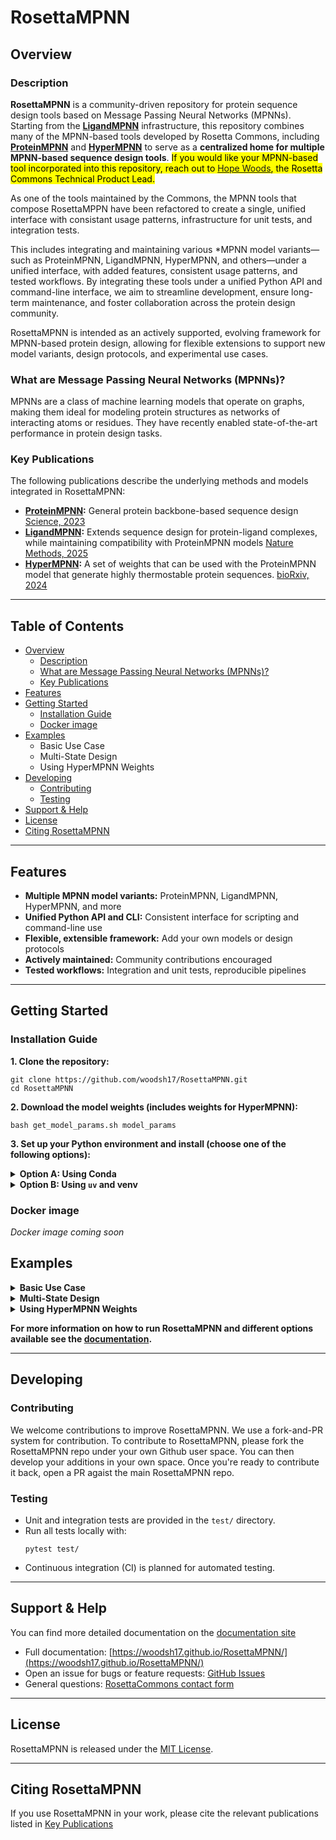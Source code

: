 # RosettaMPNN

## Overview

### Description
**RosettaMPNN** is a community-driven repository for protein sequence design tools based on Message Passing Neural Networks (MPNNs). Starting from the [**LigandMPNN**](https://www.biorxiv.org/content/10.1101/2023.12.22.573103v1.full) infrastructure, this repository combines many of the MPNN-based tools developed by Rosetta Commons, including [**ProteinMPNN**](https://www.science.org/doi/10.1126/science.add2187) and [**HyperMPNN**](https://www.biorxiv.org/content/biorxiv/early/2024/12/01/2024.11.26.625397.full.pdf) to serve as a **centralized home for multiple MPNN-based sequence design tools**. <mark>If you would like your MPNN-based tool incorporated into this repository, reach out to [Hope Woods](mailto:hope.woods@omsf.io), the Rosetta Commons Technical Product Lead.</mark>

As one of the tools maintained by the Commons, the MPNN tools that compose RosettaMPPN have been refactored to create a single, unified interface with consistant usage patterns, infrastructure for unit tests, and integration tests.

This includes integrating and maintaining various *MPNN model variants—such as ProteinMPNN, LigandMPNN, HyperMPNN, and others—under a unified interface, with added features, consistent usage patterns, and tested workflows. By integrating these tools under a unified Python API and command-line interface, we aim to streamline development, ensure long-term maintenance, and foster collaboration across the protein design community.

RosettaMPNN is intended as an actively supported, evolving framework for MPNN-based protein design, allowing for flexible extensions to support new model variants, design protocols, and experimental use cases.

### What are Message Passing Neural Networks (MPNNs)?

MPNNs are a class of machine learning models that operate on graphs, making them ideal for modeling protein structures as networks of interacting atoms or residues. They have recently enabled state-of-the-art performance in protein design tasks.

### Key Publications

The following publications describe the underlying methods and models integrated in RosettaMPNN: 

- **[ProteinMPNN](https://github.com/dauparas/ProteinMPNN):** General protein backbone-based sequence design  
  [Science, 2023](https://doi.org/10.1126/science.add2187)
- **[LigandMPNN](https://github.com/dauparas/LigandMPNN):** Extends sequence design for protein-ligand complexes, while maintaining compatibility with ProteinMPNN models
  [Nature Methods, 2025](https://doi.org/10.1038/s41592-025-02626-1)
- **[HyperMPNN](https://github.com/meilerlab/HyperMPNN):** A set of weights that can be used with the ProteinMPNN model that generate highly thermostable protein sequences. 
  [bioRxiv, 2024](https://doi.org/10.1101/2024.11.26.625397)

---
## Table of Contents

- [Overview](#overview)
  - [Description](#description)
  - [What are Message Passing Neural Networks (MPNNs)?](#what-are-message-passing-neural-networks-mpnns)
  - [Key Publications](#key-publications)
- [Features](#features)
- [Getting Started](#getting-started)
  - [Installation Guide](#installation-guide)
  - [Docker image](#docker-image)
- [Examples](#examples)
  - Basic Use Case
  - Multi-State Design
  - Using HyperMPNN Weights
- [Developing](#developing)
  - [Contributing](#contributing)
  - [Testing](#testing)
- [Support & Help](#support--help)
- [License](#license)
- [Citing RosettaMPNN](#citing-rosettampnn)

---

## Features
- **Multiple MPNN model variants:** ProteinMPNN, LigandMPNN, HyperMPNN, and more
- **Unified Python API and CLI:** Consistent interface for scripting and command-line use
- **Flexible, extensible framework:** Add your own models or design protocols
- **Actively maintained:** Community contributions encouraged
- **Tested workflows:** Integration and unit tests, reproducible pipelines

---

## Getting Started

### Installation Guide

**1. Clone the repository:**
```
git clone https://github.com/woodsh17/RosettaMPNN.git
cd RosettaMPNN
```
**2. Download the model weights (includes weights for HyperMPNN):**
```
bash get_model_params.sh model_params
```

**3. Set up your Python environment and install (choose one of the following options):**

<details>
<summary><strong>Option A: Using Conda</strong></summary>

```
conda create -n rosettampnn python=3.11
conda activate rosettampnn
pip install -r requirements.txt
pip install -e .
```
(Optional but recommended) Add RosettaMPNN to your PYTHONPATH:
```
export PYTHONPATH=/PATH/TO/RosettaMPNN:$PYTHONPATH
```
Whenever you want to run RosettaMPNN, activate your environment:
```
conda activate rosettampnn
```
</details>

<details>
<summary><strong>Option B: Using <code>uv</code> and venv</strong></summary>

```
#create virtual environment with python3.11
uv venv --python=python3.11
source .venv/bin/activate
#if cuda is available
uv pip install -e .[cuda]
#if cuda is not available
uv pip install -e .
```
(Optional but recommended) Add RosettaMPNN to your PYTHONPATH:
```
export PYTHONPATH=/PATH/TO/RosettaMPNN:$PYTHONPATH
```
Whenever you want to run RosettaMPNN, activate your environment:
```
source .venv/bin/activate
```
If you do not have <code>uv</code> installed, run:
```
curl -LsSf https://astral.sh/uv/install.sh | sh
```
</details>

### Docker image
_Docker image coming soon_

## Examples

<details>
<summary><strong>Basic Use Case</strong></summary>

For this example we will use 1BC8.pdb from the example inputs.
**Flags explained:**
- `--out_folder`: Output directory for results
- `--pdb_path`: Input structure in PDB format
- `--checkpoint_protein_mpnn`: Path to model weights, necessary if you are not running inside RosettaMPNN

**Example Command Line**
```
python -m RosettaMPNN \
--out_folder ./out/ \
--pdb_path ~/RosettaMPNN/inputs/1BC8.pdb \
--checkpoint_protein_mpnn ~/RosettaMPNN/model_params/ proteinmpnn_v_48_020.pt 
```
**Expected outputs:**
- `seqs/`: Designed sequence as `1BC8.fa`
- `backbones/`: Output structure with predicted sequence as `1BC8.pdb`
- `packed/`: (empty unless side-chain packing is specified)

</details>

<details>
<summary><strong>Multi-State Design</strong></summary>

> ⚠️ **Experimental Feature**: The multi-state implementation is not yet scientifically validated. Use with caution.

Multi-state design allows you to design sequences compatible with multiple structures or states.  
Originally implemented by the Kuhlman lab ([GitHub](https://github.com/Kuhlman-Lab/proteinmpnn)).

**Flags explained:**
- `--multi_state_pdb_path`: Path to a json file listing the PDBS to be included 
- `--multi_state_constraints`: Semicolon-separated list of multi-state design constraints, commas separate individual residue sets within a constraint

**Example Command Line**
```
#copy PDB files to working directory
cp PATH/TO/RosettaMPNN/inputs/4GYT_dimer.pdb .
cp PATH/TO/RosettaMPNN/inputs/4GYT_monomer.pdb .

#create json file that points to input pdbs
cat <<EOF >> msd_pdbs.json
{
    "./4GYT_dimer.pdb": "",
    "./4GYT_monomer.pdb": ""
}
EOF

#run RosettaMPNN with multi_state design options
python -m RosettaMPNN \
--out_folder ./out_msd \
--multi_state_pdb_path ~/RosettaMPNN/inputs/msd_pdbs.json \
--multi_state_constraints 4GYT_dimer:A7-A183:0.5,4GYT_dimer:B7-B183:0.5,4GYT_monomer:A7-A183:1 \
--checkpoint_protein_mpnn ~/RosettaMPNN/model_params/proteinmpnn_v_48_020.pt 
```
Same as basic use case, plus:
- `msd/`: Combined multi-state structure as `msd.pdb`
- Extra FASTA/PDB files for each input structure

</details>

<details>
<summary><strong>Using HyperMPNN Weights</strong></summary>

The retrained HyperMPNN weights were downloaded when you ran `get_model_params.sh`. You can use these weights with the `protein_mpnn` model option. This is **not compatible** with the `ligand_mpnn` model. 

**Example Command Line**
```
python -m RosettaMPNN \
--out_folder ./out_hyper/ \
--pdb_path ~/RosettaMPNN/inputs/1BC8.pdb \
--model_type protein_mpnn \
--checkpoint_protein_mpnn ~/RosettaMPNN/model_params/hypermpnn_v48_020_epoch300.pt 
```
</details>

**For more information on how to run RosettaMPNN and different options available see the [documentation](https://woodsh17.github.io/RosettaMPNN/).** 

---
## Developing 

### Contributing
We welcome contributions to improve RosettaMPNN. We use a fork-and-PR system for contribution. To contribute to RosettaMPNN, please fork the RosettaMPNN repo under your own Github user space. You can then develop your additions in your own space. Once you're ready to contribute it back, open a PR agaist the main RosettaMPNN repo.

### Testing
- Unit and integration tests are provided in the `test/` directory.
- Run all tests locally with:
  ```
  pytest test/
  ```
- Continuous integration (CI) is planned for automated testing.

---

## Support & Help

You can find more detailed documentation on the [documentation site](https://woodsh17.github.io/RosettaMPNN/)

- Full documentation: [https://woodsh17.github.io/RosettaMPNN/](https://woodsh17.github.io/RosettaMPNN/)
- Open an issue for bugs or feature requests: [GitHub Issues](https://github.com/woodsh17/RosettaMPNN/issues)
- General questions: [RosettaCommons contact form](https://rosettacommons.org/contact/)

---

## License 
RosettaMPNN is released under the [MIT License](LICENSE).

---

## Citing RosettaMPNN

If you use RosettaMPNN in your work, please cite the relevant publications listed in [Key Publications](#key-publications)